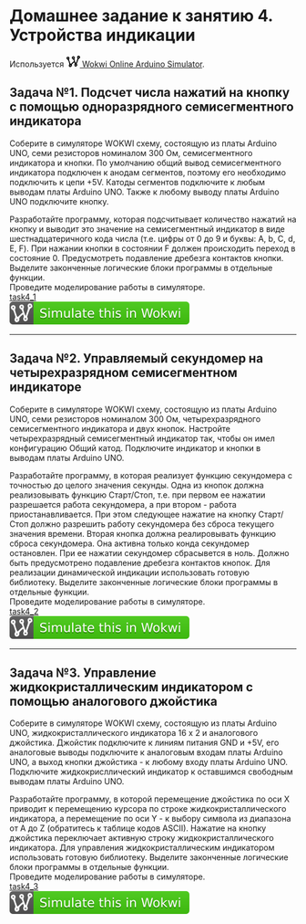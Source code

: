 # Домашнее задание к занятию 4. Устройства индикации

Используется [<img src="wokwi_logo.svg" alt="Wokwi" height="20"> Wokwi Online Arduino Simulator](https://wokwi.com/).

## Задача №1. Подсчет числа нажатий на кнопку с помощью одноразрядного семисегментного индикатора

Соберите в симуляторе WOKWI схему, состоящую из платы Arduino UNO, семи резисторов номиналом 300 Ом, семисегментного индикатора и кнопки. По умолчанию общий вывод семисегментного индикатора подключен к анодам сегментов, поэтому его необходимо подключить к цепи +5V. Катоды сегментов подключите к любым выводам платы Arduino UNO. Также к любому выводу платы Arduino UNO подключите кнопку.<br>

Разработайте программу, которая подсчитывает количество нажатий на кнопку и выводит это значение на семисегментный индикатор в виде шестнадцатеричного кода числа (т.е. цифры от 0 до 9 и буквы: A, b, C, d, E, F). При нажании кнопки в состоянии F должен происходить переход в состояние 0. Предусмотреть подавление дребезга контактов кнопки. Выделите законченные логические блоки программы в отдельные функции.<br>
Проведите моделирование работы в симуляторе.<br>
[task4_1](task4_1/sketch.ino)<br>
[![Wokwi badge](wokwi_badge.svg)](https://wokwi.com/projects/432172112118032385)  

------------

## Задача №2. Управляемый секундомер на четырехразрядном семисегментном индикаторе

Соберите в симуляторе WOKWI схему, состоящую из платы Arduino UNO, семи резисторов номиналом 300 Ом, четырехразрядного семисегментного индикатора и двух кнопок. Настройте четырехразрядный семисегментный индикатор так, чтобы он имел конфигурацию Общий катод. Подключите индикатор и кнопки в выводам платы Arduino UNO.<br>

Разработайте программу, в которая реализует функцию секундомера с точностью до целого значения секунды. Одна из кнопок должна реализовывать функцию Старт/Стоп, т.е. при первом ее нажатии разрешается работа секундомера, а при втором - работа приостанавливается. При этом следующее нажатие на кнопку Старт/Стоп должно разрешить работу секундомера без сброса текущего значения времени. Вторая кнопка должна реалировывать функцию сброса секундомера. Она активна только конда секундомер остановлен. При ее нажатии секундомер сбрасывется в ноль. Должно быть предусмотрено подавление дребезга контактов кнопок. Для реализации динамической индикации использовать готовую библиотеку. Выделите законченные логические блоки программы в отдельные функции.<br>
Проведите моделирование работы в симуляторе.<br>
[task4_2](task4_2/sketch.ino)<br>
[![Wokwi badge](wokwi_badge.svg)](https://wokwi.com/projects/432247208877778945)  

------------

## Задача №3. Управление жидкокристаллическим индикатором с помощью аналогового джойстика

Соберите в симуляторе WOKWI схему, состоящую из платы Arduino UNO, жидкокристаллического индикатора 16 х 2 и аналогового джойстика. Джойстик подключите к линиям питания GND и +5V, его аналоговые выводы подключите к аналоговым входам платы Arduino UNO, а выход кнопки джойстика - к любому входу платы Arduino UNO. Подключите жидкокрисллический индикатор к оставшимся свободным выводам платы Arduino UNO.<br>

Разработайте программу, в  которой перемещение джойстика по оси Х приводит к перемещению курсора по строке жидкокристаллического индикатора, а перемещение по оси Y - к выбору символа из диапазона от A до Z (обратитесь к таблице кодов ASCII). Нажатие на кнопку джойстика переключает активную строку жидкокристаллического индикатора. Для управления жидкокристаллическим индикатором использовать готовую библиотеку. Выделите законченные логические блоки программы в отдельные функции.<br>
Проведите моделирование работы в симуляторе.<br>
[task4_3](task4_3/sketch.ino)<br>
[![Wokwi badge](wokwi_badge.svg)](https://wokwi.com/projects/432249448804157441)  

